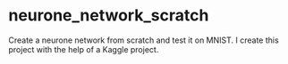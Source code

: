 # neurone_network_scratch
Create a neurone network from scratch and test it on MNIST. I create this project with the help of a Kaggle project.
